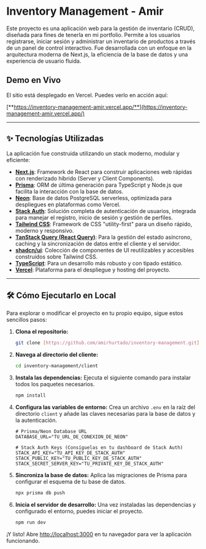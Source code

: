 # Inventory Management - Amir

Este proyecto es una aplicación web  para la gestión de inventario (CRUD), diseñada para fines de tenerla en mi portfolio. Permite a los usuarios registrarse, iniciar sesión y administrar un inventario de productos a través de un panel de control interactivo. Fue desarrollada con un enfoque en la arquitectura moderna de Next.js, la eficiencia de la base de datos y una experiencia de usuario fluida.

## Demo en Vivo

El sitio está desplegado en Vercel. Puedes verlo en acción aquí:

[**https://inventory-management-amir.vercel.app/**](https://inventory-management-amir.vercel.app/)

---

## ✨ Tecnologías Utilizadas

La aplicación fue construida utilizando un stack moderno, modular y eficiente:

* **[Next.js](https://nextjs.org/)**: Framework de React para construir aplicaciones web rápidas con renderizado híbrido (Server y Client Components).
* **[Prisma](https://www.prisma.io/)**: ORM de última generación para TypeScript y Node.js que facilita la interacción con la base de datos.
* **[Neon](https://neon.tech/)**: Base de datos PostgreSQL serverless, optimizada para despliegues en plataformas como Vercel.
* **[Stack Auth](https://stack-auth.com/)**: Solución completa de autenticación de usuarios, integrada para manejar el registro, inicio de sesión y gestión de perfiles.
* **[Tailwind CSS](https://tailwindcss.com/)**: Framework de CSS "utility-first" para un diseño rápido, moderno y responsivo.
* **[TanStack Query (React Query)](https://tanstack.com/query/latest)**: Para la gestión del estado asíncrono, caching y la sincronización de datos entre el cliente y el servidor.
* **[shadcn/ui](https://ui.shadcn.com/)**: Colección de componentes de UI reutilizables y accesibles construidos sobre Tailwind CSS.
* **[TypeScript](https://www.typescriptlang.org/)**: Para un desarrollo más robusto y con tipado estático.
* **[Vercel](https://vercel.com/)**: Plataforma para el despliegue y hosting del proyecto.

---

## 🛠️ Cómo Ejecutarlo en Local

Para explorar o modificar el proyecto en tu propio equipo, sigue estos sencillos pasos:

1.  **Clona el repositorio:**
    ```bash
    git clone [https://github.com/amirhurtado/inventory-management.git](https://github.com/amirhurtado/inventory-management.git)
    ```

2.  **Navega al directorio del cliente:**
    ```bash
    cd inventory-management/client
    ```

3.  **Instala las dependencias:**
    Ejecuta el siguiente comando para instalar todos los paquetes necesarios.
    ```bash
    npm install
    ```

4.  **Configura las variables de entorno:**
    Crea un archivo `.env` en la raíz del directorio `client` y añade las claves necesarias para la base de datos y la autenticación.
    ```env
    # Prisma/Neon Database URL
    DATABASE_URL="TU_URL_DE_CONEXION_DE_NEON"

    # Stack Auth Keys (Consíguelas en tu dashboard de Stack Auth)
    STACK_API_KEY="TU_API_KEY_DE_STACK_AUTH"
    STACK_PUBLIC_KEY="TU_PUBLIC_KEY_DE_STACK_AUTH"
    STACK_SECRET_SERVER_KEY="TU_PRIVATE_KEY_DE_STACK_AUTH"
    ```

5.  **Sincroniza la base de datos:**
    Aplica las migraciones de Prisma para configurar el esquema de tu base de datos.
    ```bash
    npx prisma db push
    ```

6.  **Inicia el servidor de desarrollo:**
    Una vez instaladas las dependencias y configurado el entorno, puedes iniciar el proyecto.
    ```bash
    npm run dev
    ```

¡Y listo! Abre [http://localhost:3000](http://localhost:3000) en tu navegador para ver la aplicación funcionando.
